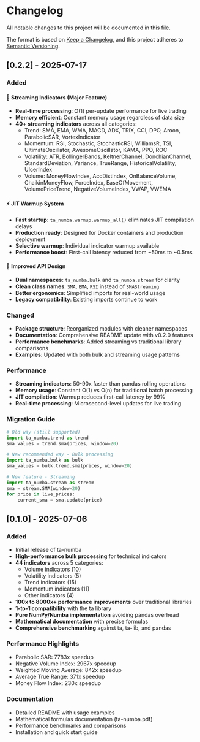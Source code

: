 # Changelog

All notable changes to this project will be documented in this file.

The format is based on [Keep a Changelog](https://keepachangelog.com/en/1.0.0/),
and this project adheres to [Semantic Versioning](https://semver.org/spec/v2.0.0.html).

## [0.2.2] - 2025-07-17

### Added

#### 🔄 Streaming Indicators (Major Feature)

- **Real-time processing**: O(1) per-update performance for live trading
- **Memory efficient**: Constant memory usage regardless of data size
- **40+ streaming indicators** across all categories:
  - Trend: SMA, EMA, WMA, MACD, ADX, TRIX, CCI, DPO, Aroon, ParabolicSAR, VortexIndicator
  - Momentum: RSI, Stochastic, StochasticRSI, WilliamsR, TSI, UltimateOscillator, AwesomeOscillator, KAMA, PPO, ROC
  - Volatility: ATR, BollingerBands, KeltnerChannel, DonchianChannel, StandardDeviation, Variance, TrueRange, HistoricalVolatility, UlcerIndex
  - Volume: MoneyFlowIndex, AccDistIndex, OnBalanceVolume, ChaikinMoneyFlow, ForceIndex, EaseOfMovement, VolumePriceTrend, NegativeVolumeIndex, VWAP, VWEMA

#### ⚡ JIT Warmup System

- **Fast startup**: `ta_numba.warmup.warmup_all()` eliminates JIT compilation delays
- **Production ready**: Designed for Docker containers and production deployment
- **Selective warmup**: Individual indicator warmup available
- **Performance boost**: First-call latency reduced from ~50ms to ~0.5ms

#### 🎯 Improved API Design

- **Dual namespaces**: `ta_numba.bulk` and `ta_numba.stream` for clarity
- **Clean class names**: `SMA`, `EMA`, `RSI` instead of `SMAStreaming`
- **Better ergonomics**: Simplified imports for real-world usage
- **Legacy compatibility**: Existing imports continue to work

### Changed

- **Package structure**: Reorganized modules with cleaner namespaces
- **Documentation**: Comprehensive README update with v0.2.0 features
- **Performance benchmarks**: Added streaming vs traditional library comparisons
- **Examples**: Updated with both bulk and streaming usage patterns

### Performance

- **Streaming indicators**: 50-90x faster than pandas rolling operations
- **Memory usage**: Constant O(1) vs O(n) for traditional batch processing
- **JIT compilation**: Warmup reduces first-call latency by 99%
- **Real-time processing**: Microsecond-level updates for live trading

### Migration Guide

```python
# Old way (still supported)
import ta_numba.trend as trend
sma_values = trend.sma(prices, window=20)

# New recommended way - Bulk processing
import ta_numba.bulk as bulk
sma_values = bulk.trend.sma(prices, window=20)

# New feature - Streaming
import ta_numba.stream as stream
sma = stream.SMA(window=20)
for price in live_prices:
    current_sma = sma.update(price)
```

## [0.1.0] - 2025-07-06

### Added

- Initial release of ta-numba
- **High-performance bulk processing** for technical indicators
- **44 indicators** across 5 categories:
  - Volume indicators (10)
  - Volatility indicators (5)
  - Trend indicators (15)
  - Momentum indicators (11)
  - Other indicators (4)
- **100x to 8000x+ performance improvements** over traditional libraries
- **1-to-1 compatibility** with the ta library
- **Pure NumPy/Numba implementation** avoiding pandas overhead
- **Mathematical documentation** with precise formulas
- **Comprehensive benchmarking** against ta, ta-lib, and pandas

### Performance Highlights

- Parabolic SAR: 7783x speedup
- Negative Volume Index: 2967x speedup
- Weighted Moving Average: 842x speedup
- Average True Range: 371x speedup
- Money Flow Index: 230x speedup

### Documentation

- Detailed README with usage examples
- Mathematical formulas documentation (ta-numba.pdf)
- Performance benchmarks and comparisons
- Installation and quick start guide
